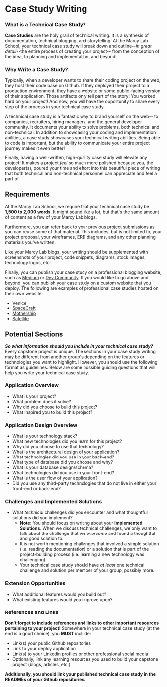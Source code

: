 # Case Study Writing

### What is a Technical Case Study?
**Case Studies** are the holy grail of technical writing. It is a synthesis of documentation, technical blogging, and storytelling. At the Marcy Lab School, your technical case study will break down and outline--*in great detail*--the entire process of creating your project-- from the conception of the idea, to planning and implementation, and beyond! 

### Why Write a Case Study?
Typically, when a developer wants to share their coding project on the web, they host their code base on Github. If they deployed their project to a production environment, they have a website or some public-facing version of their application. Those artifacts only tell part of the story! You worked hard on your project! And now, you will have the opportunity to share every step of the process in your technical case study. 

A technical case study is a fantastic way to brand yourself on the web-- to companies, recruiters, hiring managers, and the general developer community. It documents your ability to solve problems, both technical and non-technical. In addition to showcasing your coding and implementation abilities, a case study showcases your technical writing abilities. Being able to code is important, but the ability to communicate your entire project journey makes it even better! 

Finally, having a well-written, high-quality case study will elevate any project! It makes a project *feel* so much more polished because you, the developer(s), poured your time and effort into this beautiful piece of writing that both technical and non-technical personnel can appreciate and feel a part of. 

## Requirements

At the Marcy Lab School, we require that your technical case study be **1,500 to 2,000 words**. It might sound like a lot, but that's the same amount of content as a few of your Marcy Lab blogs. 

Furthermore, you can refer back to your previous project submissions as you can reuse some of that material. This includes, but is not limited to, your project proposal, your wireframes, ERD diagrams, and any other planning materials you've written. 

Like your Marcy Lab blogs, your writing should be supplemented with screenshots of your project, code snippets, diagrams, stock images,  technology logos, etc.

Finally, you can publish your case study on a professional blogging website, such as [Medium](https://medium.com/) or [Dev Community](https://dev.to/). If you would like to go above and beyond, you can publish your case study on a custom website that you deploy. The following are examples of professional case studies hosted on their own website:
- [Venice](https://venice-framework.github.io/case-study.html)
- [SpaceCraft](https://spacecraft-repl.com/whitepaper)
- [Mothership](https://mothership.live/case-study.html)
- [Satellite](https://satellite-baas.github.io/#case-study)

## Potential Sections

**_So what information should you include in your technical case study?_** Every capstone project is unique. The sections in your case study writing may be different from another group's depending on the features or technologies you want to highlight. However, you should use the following format as guidelines. Below are some possible guiding questions that will help you write your technical case study. 

### Application Overview

- What is your project?
- What problem does it solve?
- Why did you choose to build this project?
- What inspired you to build this project?

### Application Design Overview

- What is your technology stack?
- What new technologies did you learn for this project?
- Why did you choose to use that technology?
- What is the architectural design of your application?
- What technologies did you use in your back-end?
- What type of database did you choose and why?
- What is your database design/schema?
- What technologies did you use in your front-end?
- What is the user flow of your application?
- Did you use any third-party technologies that do not live in either your front-end or back-end? 

### Challenges and Implemented Solutions
- What _technical_ challenges did you encounter and what thoughtful solutions did you implement?
    - **Note:** You should focus on writing about your **Implemented Solutions**. When we discuss technical challenges, we only want to talk about the challenge that we *overcame* and found a thoughtful and good solution to.
    - It is not worth mentioning challenges that involved a simple solution (i.e. reading the documentation) or a solution that is part of the project-building process (i.e. learning a new technology was challenging). 
    - Your technical case study should have *at least* one technical challenge and solution per member of your group, possibly more. 
        
### Extension Opportunities

- What additional features would you build out?
- What existing features would you improve upon?

### References and Links

**Don't forget to include references and links to other important resources pertaining to your project!** Somewhere in your technical case study (at the end is a good choice), you **MUST** include:

- Link(s) your public Github repositories
- Link to your deploy application
- Link(s) to your Linkedin profiles or other professional social media
- Optionally, link any learning resources you used to build your capstone project (blogs, articles, etc.)

**Additionally, you should link your published technical case study in the READMEs of your Github repositories.**
